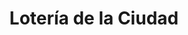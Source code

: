 ---
title: "Lotería de la Ciudad"
url: /ciudad-autonoma-de-buenos-aires/loteria-de-la-ciudad-avenida-intendente-francisco-rabanal/
shop: Lotterie
---